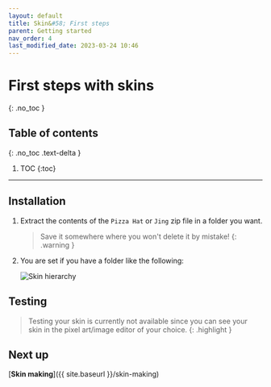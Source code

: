```yaml
---
layout: default
title: Skin&#58; First steps
parent: Getting started
nav_order: 4
last_modified_date: 2023-03-24 10:46
---
```


# First steps with skins<!-- more -->
{: .no_toc }

## Table of contents
{: .no_toc .text-delta }

1. TOC
{:toc}

---

## Installation

1. Extract the contents of the `Pizza Hat` or `Jing` zip file in a folder you want.
   > Save it somewhere where you won't delete it by mistake!
   {: .warning }
2. You are set if you have a folder like the following:

   ![Skin hierarchy]({{site.baseurl}}/images/getting-started/skin_hierarchy.png)

## Testing

> Testing your skin is currently not available since you can see your skin in the pixel art/image editor of your choice.
{: .highlight }

## Next up

[**Skin making**]({{ site.baseurl }}/skin-making)

